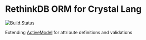 # RethinkDB ORM for Crystal Lang

[![Build Status](https://travis-ci.org/aca-labs/rethinkdb-orm.svg?branch=master)](https://travis-ci.org/aca-labs/rethinkdb-orm)

Extending [ActiveModel](https://github.com/spider-gazelle/active-model) for attribute definitions and validations
